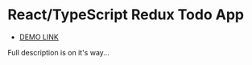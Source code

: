 # React/TypeScript Redux Todo App

- [DEMO LINK](https://denlysiak.github.io/todo-react-TS-redux-app/)

Full description is on it's way...
